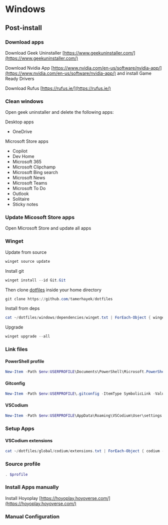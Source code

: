# Windows

## Post-install

### Download apps

Download Geek Uninstaller [https://www.geekuninstaller.com/](https://www.geekuninstaller.com/)

Download Nvidia App [https://www.nvidia.com/en-us/software/nvidia-app/](https://www.nvidia.com/en-us/software/nvidia-app/) and install Game Ready Drivers

Download Rufus [https://rufus.ie/](https://rufus.ie/)

### Clean windows

Open geek uninstaller and delete the following apps:

Desktop apps

-   OneDrive

Microsoft Store apps

-   Copilot
-   Dev Home
-   Microsoft 365
-   Microsoft Clipchamp
-   Microsoft Bing search
-   Microsoft News
-   Microsoft Teams
-   Microsoft To Do
-   Outlook
-   Solitaire
-   Sticky notes

### Update Micosoft Store apps

Open Microsoft Store and update all apps

### Winget

Update from source

```powershell
winget source update
```

Install git

```powershell
winget install --id Git.Git
```

Then clone [dotfiles](https://github.com/tamerhayek/dotfiles) inside your home directory

```powershell
git clone https://github.com/tamerhayek/dotfiles
```

Install from deps

```powershell
cat ~/dotfiles/windows/dependencies/winget.txt | ForEach-Object { winget install --accept-source-agreements --accept-package-agreements --id $_ }
```

Upgrade

```powershell
winget upgrade --all
```

### Link files

#### PowerShell profile

```powershell
New-Item -Path $env:USERPROFILE\Documents\PowerShell\Microsoft.PowerShell_profile.ps1 -ItemType SymbolicLink -Value $env:USERPROFILE\dotfiles\windows\data\profile.ps1
```

#### Gitconfig

```powershell
New-Item -Path $env:USERPROFILE\.gitconfig -ItemType SymbolicLink -Value $env:USERPROFILE\dotfiles\windows\data\.gitconfig
```

#### VSCodium

```powershell
New-Item -Path $env:USERPROFILE\AppData\Roaming\VSCodium\User\settings.json -ItemType SymbolicLink -Value $env:USERPROFILE\dotfiles\global\codium\settings.json
```

### Setup Apps

#### VSCodium extensions

```powershell
cat ~/dotfiles/global/codium/extensions.txt | ForEach-Object { codium --install-extension $_ }
```

### Source profile

```powershell
. $profile
```

### Install Apps manually

Install Hoyoplay [https://hoyoplay.hoyoverse.com/](https://hoyoplay.hoyoverse.com/)

### Manual Configuration

